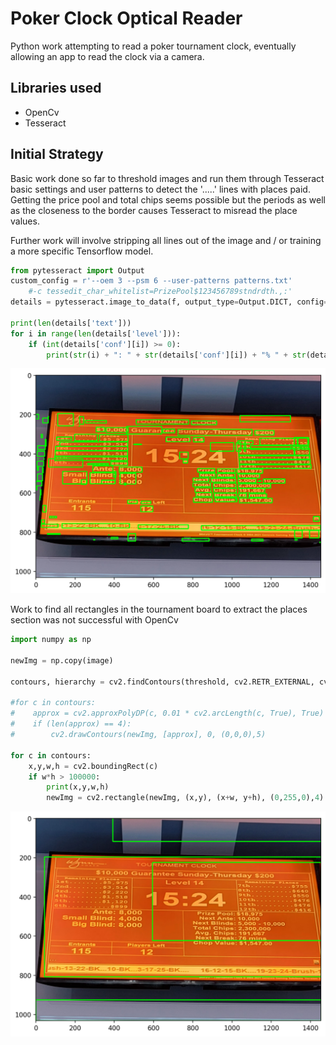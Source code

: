 # Poker Clock Optical Reader

Python work attempting to read a poker tournament clock, eventually allowing an app to read the clock via a camera.

## Libraries used

- OpenCv
- Tesseract

## Initial Strategy

Basic work done so far to threshold images and run them through Tesseract basic settings and user patterns to detect the '.....' lines with places paid. Getting the price pool and total chips seems possible but the periods as well as the closeness to the border causes Tesseract to misread the place values.

Further work will involve stripping all lines out of the image and / or training a more specific Tensorflow model.

```python
from pytesseract import Output
custom_config = r'--oem 3 --psm 6 --user-patterns patterns.txt'
    #-c tessedit_char_whitelist=PrizePool$123456789stndrdth.,:'
details = pytesseract.image_to_data(f, output_type=Output.DICT, config=custom_config, lang="eng")

print(len(details['text']))
for i in range(len(details['level'])):
    if (int(details['conf'][i]) >= 0):
        print(str(i) + ": " + str(details['conf'][i]) + "% " + str(details['text'][i]))
```

![bounding boxes](https://github.com/idontchop/PokerClockOpticalReader/blob/main/renders/pretty.png)

Work to find all rectangles in the tournament board to extract the places section was not successful with OpenCv

```python
import numpy as np

newImg = np.copy(image)

contours, hierarchy = cv2.findContours(threshold, cv2.RETR_EXTERNAL, cv2.CHAIN_APPROX_SIMPLE)

#for c in contours:
#    approx = cv2.approxPolyDP(c, 0.01 * cv2.arcLength(c, True), True)
#    if (len(approx) == 4):
#        cv2.drawContours(newImg, [approx], 0, (0,0,0),5)

for c in contours:
    x,y,w,h = cv2.boundingRect(c)
    if w*h > 100000:
        print(x,y,w,h)
        newImg = cv2.rectangle(newImg, (x,y), (x+w, y+h), (0,255,0),4)

```

![Rectangles Bounding Boxes](https://github.com/idontchop/PokerClockOpticalReader/blob/main/renders/bounding.png)
